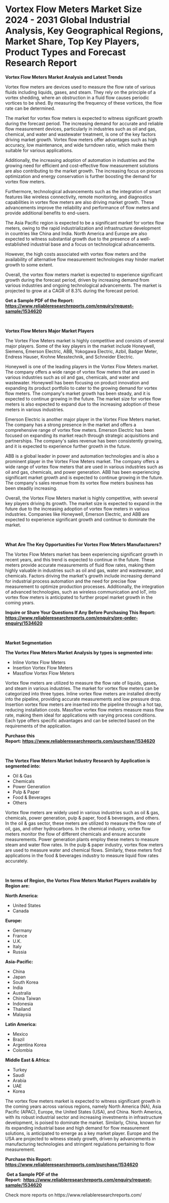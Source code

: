 <p><h1>Vortex Flow Meters Market Size 2024 - 2031 Global Industrial Analysis, Key Geographical Regions, Market Share, Top Key Players, Product Types and Forecast Research Report</h1></p><p><strong>Vortex Flow Meters Market Analysis and Latest Trends</strong></p>
<p><p>Vortex flow meters are devices used to measure the flow rate of various fluids including liquids, gases, and steam. They rely on the principle of a vortex shedding, where an obstruction in a fluid flow causes periodic vortices to be shed. By measuring the frequency of these vortices, the flow rate can be determined.</p><p>The market for vortex flow meters is expected to witness significant growth during the forecast period. The increasing demand for accurate and reliable flow measurement devices, particularly in industries such as oil and gas, chemical, and water and wastewater treatment, is one of the key factors driving market growth. Vortex flow meters offer advantages such as high accuracy, low maintenance, and wide turndown ratio, which make them suitable for various applications.</p><p>Additionally, the increasing adoption of automation in industries and the growing need for efficient and cost-effective flow measurement solutions are also contributing to the market growth. The increasing focus on process optimization and energy conservation is further boosting the demand for vortex flow meters.</p><p>Furthermore, technological advancements such as the integration of smart features like wireless connectivity, remote monitoring, and diagnostics capabilities in vortex flow meters are also driving market growth. These advancements improve the reliability and performance of flow meters and provide additional benefits to end-users.</p><p>The Asia Pacific region is expected to be a significant market for vortex flow meters, owing to the rapid industrialization and infrastructure development in countries like China and India. North America and Europe are also expected to witness substantial growth due to the presence of a well-established industrial base and a focus on technological advancements.</p><p>However, the high costs associated with vortex flow meters and the availability of alternative flow measurement technologies may hinder market growth to some extent.</p><p>Overall, the vortex flow meters market is expected to experience significant growth during the forecast period, driven by increasing demand from various industries and ongoing technological advancements. The market is projected to grow at a CAGR of 8.3% during the forecast period.</p></p>
<p><strong>Get a Sample PDF of the Report:&nbsp; <a href="https://www.reliableresearchreports.com/enquiry/request-sample/1534620">https://www.reliableresearchreports.com/enquiry/request-sample/1534620</a></strong></p>
<p>&nbsp;</p>
<p><strong>Vortex Flow Meters Major Market Players</strong></p>
<p><p>The Vortex Flow Meters market is highly competitive and consists of several major players. Some of the key players in the market include Honeywell, Siemens, Emerson Electric, ABB, Yokogawa Electric, Azbil, Badger Meter, Endress Hauser, Krohne Messtechnik, and Schneider Electric.</p><p>Honeywell is one of the leading players in the Vortex Flow Meters market. The company offers a wide range of vortex flow meters that are used in various industries such as oil and gas, chemicals, and water and wastewater. Honeywell has been focusing on product innovation and expanding its product portfolio to cater to the growing demand for vortex flow meters. The company's market growth has been steady, and it is expected to continue growing in the future. The market size for vortex flow meters is also expected to expand due to the increasing adoption of these meters in various industries.</p><p>Emerson Electric is another major player in the Vortex Flow Meters market. The company has a strong presence in the market and offers a comprehensive range of vortex flow meters. Emerson Electric has been focused on expanding its market reach through strategic acquisitions and partnerships. The company's sales revenue has been consistently growing, and it is expected to experience further growth in the future.</p><p>ABB is a global leader in power and automation technologies and is also a prominent player in the Vortex Flow Meters market. The company offers a wide range of vortex flow meters that are used in various industries such as oil and gas, chemicals, and power generation. ABB has been experiencing significant market growth and is expected to continue growing in the future. The company's sales revenue from its vortex flow meters business has been steadily increasing.</p><p>Overall, the Vortex Flow Meters market is highly competitive, with several key players driving its growth. The market size is expected to expand in the future due to the increasing adoption of vortex flow meters in various industries. Companies like Honeywell, Emerson Electric, and ABB are expected to experience significant growth and continue to dominate the market.</p></p>
<p>&nbsp;</p>
<p><strong>What Are The Key Opportunities For Vortex Flow Meters Manufacturers?</strong></p>
<p><p>The Vortex Flow Meters market has been experiencing significant growth in recent years, and this trend is expected to continue in the future. These meters provide accurate measurements of fluid flow rates, making them highly valuable in industries such as oil and gas, water and wastewater, and chemicals. Factors driving the market's growth include increasing demand for industrial process automation and the need for precise flow measurement to optimize production processes. Additionally, the integration of advanced technologies, such as wireless communication and IoT, into vortex flow meters is anticipated to further propel market growth in the coming years.</p></p>
<p><strong>Inquire or Share Your Questions If Any Before Purchasing This Report: <a href="https://www.reliableresearchreports.com/enquiry/pre-order-enquiry/1534620">https://www.reliableresearchreports.com/enquiry/pre-order-enquiry/1534620</a></strong></p>
<p>&nbsp;</p>
<p><strong>Market Segmentation</strong></p>
<p><strong>The Vortex Flow Meters Market Analysis by types is segmented into:</strong></p>
<p><ul><li>Inline Vortex Flow Meters</li><li>Insertion Vortex Flow Meters</li><li>Massflow Vortex Flow Meters</li></ul></p>
<p><p>Vortex flow meters are utilized to measure the flow rate of liquids, gases, and steam in various industries. The market for vortex flow meters can be categorized into three types. Inline vortex flow meters are installed directly into the pipeline, providing accurate measurements and low pressure drop. Insertion vortex flow meters are inserted into the pipeline through a hot tap, reducing installation costs. Massflow vortex flow meters measure mass flow rate, making them ideal for applications with varying process conditions. Each type offers specific advantages and can be selected based on the requirements of the application.</p></p>
<p><strong>Purchase this Report:&nbsp;<a href="https://www.reliableresearchreports.com/purchase/1534620">https://www.reliableresearchreports.com/purchase/1534620</a></strong></p>
<p>&nbsp;</p>
<p><strong>The Vortex Flow Meters Market Industry Research by Application is segmented into:</strong></p>
<p><ul><li>Oil & Gas</li><li>Chemicals</li><li>Power Generation</li><li>Pulp & Paper</li><li>Food & Beverages</li><li>Others</li></ul></p>
<p><p>Vortex flow meters are widely used in various industries such as oil & gas, chemicals, power generation, pulp & paper, food & beverages, and others. In the oil & gas sector, these meters are utilized to measure the flow rate of oil, gas, and other hydrocarbons. In the chemical industry, vortex flow meters monitor the flow of different chemicals and ensure accurate measurements. Power generation plants employ these meters to measure steam and water flow rates. In the pulp & paper industry, vortex flow meters are used to measure water and chemical flows. Similarly, these meters find applications in the food & beverages industry to measure liquid flow rates accurately.</p></p>
<p>&nbsp;</p>
<p><strong>In terms of Region, the Vortex Flow Meters Market Players available by Region are:</strong></p>
<p>
    <p> <strong> North America: </strong>
        <ul>
            <li>United States</li>
            <li>Canada</li>
        </ul>
        </p> 
    <p> <strong> Europe: </strong>
        <ul>
            <li>Germany</li>
            <li>France</li>
            <li>U.K.</li>
            <li>Italy</li>
            <li>Russia</li>
        </ul>
        </p> 
    <p> <strong> Asia-Pacific: </strong>
        <ul>
            <li>China</li>
            <li>Japan</li>
            <li>South Korea</li>
            <li>India</li>
            <li>Australia</li>
            <li>China Taiwan</li>
            <li>Indonesia</li>
            <li>Thailand</li>
            <li>Malaysia</li>
        </ul>
        </p> 
    <p> <strong> Latin America: </strong>
        <ul>
            <li>Mexico</li>
            <li>Brazil</li>
            <li>Argentina Korea</li>
            <li>Colombia</li>
        </ul>
        </p> 
    <p> <strong> Middle East & Africa: </strong>
        <ul>
            <li>Turkey</li>
            <li>Saudi</li>
            <li>Arabia</li>
            <li>UAE</li>
            <li>Korea</li>
        </ul>
    </p>
    </p>
<p><p>The vortex flow meters market is expected to witness significant growth in the coming years across various regions, namely North America (NA), Asia Pacific (APAC), Europe, the United States (USA), and China. North America, with its robust industrial sector and increasing investments in infrastructure development, is poised to dominate the market. Similarly, China, known for its expanding industrial base and high demand for flow measurement solutions, is anticipated to emerge as a key market player. Europe and the USA are projected to witness steady growth, driven by advancements in manufacturing technologies and stringent regulations pertaining to flow measurement.</p></p>
<p><strong>Purchase this Report: <a href="https://www.reliableresearchreports.com/purchase/1534620">https://www.reliableresearchreports.com/purchase/1534620</a></strong></p>
<p>&nbsp;<strong>Get a Sample PDF of the Report:&nbsp;&nbsp;<a href="https://www.reliableresearchreports.com/enquiry/request-sample/1534620">https://www.reliableresearchreports.com/enquiry/request-sample/1534620</a></strong></p>
<p><strong></strong></p>
<p>Check more reports on https://www.reliableresearchreports.com/</p>